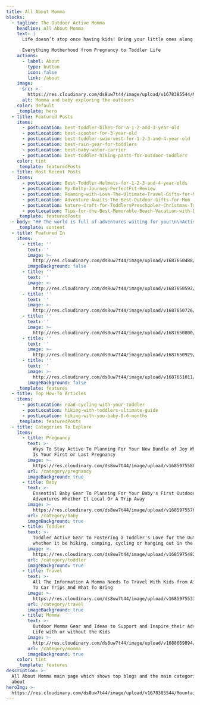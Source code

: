 ```yaml
---
title: All About Momma
blocks:
  - tagline: The Outdoor Active Momma
    headline: All About Momma
    text: |
      Life doesn’t stop once having kids! Bring your little ones along!

      Everything Motherhood from Pregnancy to Toddler Life
    actions:
      - label: About
        type: button
        icon: false
        link: /about
    image:
      src: >-
        https://res.cloudinary.com/ds8uw7t44/image/upload/v1678385544/Mountains-Momma-cover-with-Lucas_iy5es6.webp
      alt: Momma and baby exploring the outdoors
    color: default
    _template: hero
  - title: Featured Posts
    items:
      - postLocation: best-toddler-bikes-for-a-1-2-and-3-year-old
      - postLocation: best-scooter-for-3-year-old
      - postLocation: best-toddler-swim-vest-for-1-2-3-and-4-year-old
      - postLocation: best-rain-gear-for-toddlers
      - postLocation: best-baby-water-carrier
      - postLocation: best-toddler-hiking-pants-for-outdoor-toddlers
    color: tint
    _template: featuredPosts
  - title: Most Recent Posts
    items:
      - postLocation: Best-Toddler-Helmets-for-1-2-3-and-4-year-olds
      - postLocation: My-Kelty-Journey-PerfectFit-Review
      - postLocation: Roaming-with-Love-The-Ultimate-Travel-Gifts-for-Mom
      - postLocation: Adventure-Awaits-The-Best-Outdoor-Gifts-for-Mom
      - postLocation: Nature-Craft-for-ToddlersPreschooler-Christmas-Tree-Ornament
      - postLocation: Tips-for-the-Best-Memorable-Beach-Vacation-with-Baby
    _template: featuredPosts
  - body: "## The world is full of adventures waiting for you!\n\nActive lifestyles don’t have to stop once you get pregnant and have kids. Your type of adventures might change a bit, but I am here to help you navigate an active momma lifestyle.\_\n\nI am a momma of two boys and girl, I had 3 kids in 4 years. I am here to inspire you to stay active during the different phases of your mom life, as well as grow the love of the outdoors to your kids.\_\n\nThe best way to keep an outdoor active lifestyle is to incorporate your kids from a young age. Then, as your kids grow you can continue your love of the outdoors together!\n\nSome of my favorite things to do with my kids is to\_Hike\_and\_Cycle\_with my kids. But when stuck at home you can find us all\_outside exploring!\n"
    _template: content
  - title: Featured In
    items:
      - title: ''
        text: ''
        image: >-
          http://res.cloudinary.com/ds8uw7t44/image/upload/v1687650488/forbes_icon_oqubol.png
        imageBackground: false
      - title: ''
        text: ''
        image: >-
          http://res.cloudinary.com/ds8uw7t44/image/upload/v1687650592/care_com_utoqkk.png
      - title: ''
        text: ''
        image: >-
          http://res.cloudinary.com/ds8uw7t44/image/upload/v1687650726/visit_bucks_county_icon_l1xpyk.jpg
      - title: ''
        text: ''
        image: >-
          http://res.cloudinary.com/ds8uw7t44/image/upload/v1687650800/BABY-CAN-TRAVEL-LOGO-1_zm4hgr.webp
      - title: ''
        text: ''
        image: >-
          http://res.cloudinary.com/ds8uw7t44/image/upload/v1687650929/momjunction_icon_eukth9.webp
      - title: ''
        text: ''
        image: >-
          http://res.cloudinary.com/ds8uw7t44/image/upload/v1687651011/lifney-1_lkk5yl.png
        imageBackground: false
    _template: features
  - title: Top How-To Articles
    items:
      - postLocation: road-cycling-with-your-toddler
      - postLocation: hiking-with-toddlers-ultimate-guide
      - postLocation: hiking-with-you-baby-0-6-months
    _template: featuredPosts
  - title: Categories To Explore
    items:
      - title: Pregnancy
        text: >-
          Ways To Stay Active To Planning For Your New Bundle of Joy Whether It
          Is Your First or Last Pregnancy
        image: >-
          https://res.cloudinary.com/ds8uw7t44/image/upload/v1685975588/hiking-while-pregnant-hiking-pants.jpg
        url: /category/pregnancy
        imageBackground: true
      - title: Baby
        text: >-
          Essential Baby Gear To Planning For Your Baby's First Outdoor
          Adventures Whether It Local Or A Trip Away
        image: >-
          https://res.cloudinary.com/ds8uw7t44/image/upload/v1685975576/camping-with-a-baby-have-fun.jpg
        url: /category/baby
        imageBackground: true
      - title: Toddler
        text: >-
          Toddler Active Gear to Fostering a Toddler's Love for the Outdoors
          whether it be hiking, camping, cycling or hanging out in the backyard
        image: >-
          https://res.cloudinary.com/ds8uw7t44/image/upload/v1685975482/columbia-fleece-toddler-jacket.jpg
        url: /category/toddler
        imageBackground: true
      - title: Travel
        text: >-
          All The Information A Momma Needs To Travel With Kids from Airplanes
          To Car Trips And What To Bring
        image: >-
          https://res.cloudinary.com/ds8uw7t44/image/upload/v1685975533/3-year-old-on-airplane.jpg
        url: /category/travel
        imageBackground: true
      - title: Momma
        text: >-
          Outdoor Momma Gear and Ideas to Support and Inspire their Adventurous
          Life with or without the Kids
        image: >-
          http://res.cloudinary.com/ds8uw7t44/image/upload/v1688669894/momma_categorie_card_tcyomn.jpg
        url: /category/momma
        imageBackground: true
    color: tint
    _template: features
description: >-
  All About Momma main page which shows top blogs and the main categories I talk
  about
heroImg: >-
  https://res.cloudinary.com/ds8uw7t44/image/upload/v1678385544/Mountains-Momma-cover-with-Lucas_iy5es6.webp
---
```






























